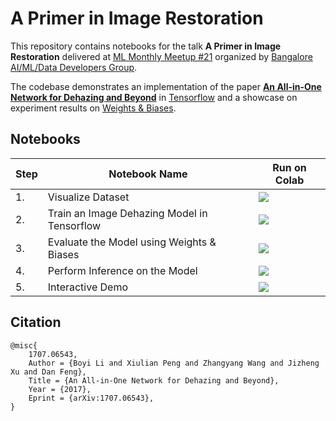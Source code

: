 # A Primer in Image Restoration

This repository contains notebooks for the talk **A Primer in Image Restoration** delivered at [ML Monthly Meetup #21](https://www.meetup.com/bangalore-ai-tech-talks/events/288947606/) organized by [Bangalore AI/ML/Data Developers Group](https://www.meetup.com/bangalore-ai-tech-talks/).

The codebase demonstrates an implementation of the paper [**An All-in-One Network for Dehazing and Beyond**](https://arxiv.org/pdf/1707.06543.pdf) in [Tensorflow](https://tensorflow.org/) and a showcase on experiment results on [Weights & Biases](https://wandb.ai/geekyrakshit/image-dehazing).

## Notebooks

|Step|Notebook Name|Run on Colab|
|---|---|---|
|1.|Visualize Dataset|[![](https://colab.research.google.com/assets/colab-badge.svg)](https://colab.research.google.com/github/soumik12345/BLR-ML-Monthly-Meetup/blob/main/notebooks/00_visualize_dataset.ipynb)|
|2.|Train an Image Dehazing Model in Tensorflow|[![](https://colab.research.google.com/assets/colab-badge.svg)](https://colab.research.google.com/github/soumik12345/BLR-ML-Monthly-Meetup/blob/main/notebooks/01_train_aodnet.ipynb)|
|3.|Evaluate the Model using Weights & Biases|[![](https://colab.research.google.com/assets/colab-badge.svg)](https://colab.research.google.com/github/soumik12345/BLR-ML-Monthly-Meetup/blob/main/notebooks/02_evaluation.ipynb)|
|4.|Perform Inference on the Model|[![](https://colab.research.google.com/assets/colab-badge.svg)](https://colab.research.google.com/github/soumik12345/BLR-ML-Monthly-Meetup/blob/main/notebooks/03_inference.ipynb)|
|5.|Interactive Demo|[![](https://colab.research.google.com/assets/colab-badge.svg)](https://colab.research.google.com/github/soumik12345/BLR-ML-Monthly-Meetup/blob/main/notebooks/04_demo.ipynb)|

## Citation

```
@misc{
    1707.06543,
    Author = {Boyi Li and Xiulian Peng and Zhangyang Wang and Jizheng Xu and Dan Feng},
    Title = {An All-in-One Network for Dehazing and Beyond},
    Year = {2017},
    Eprint = {arXiv:1707.06543},
}
```
